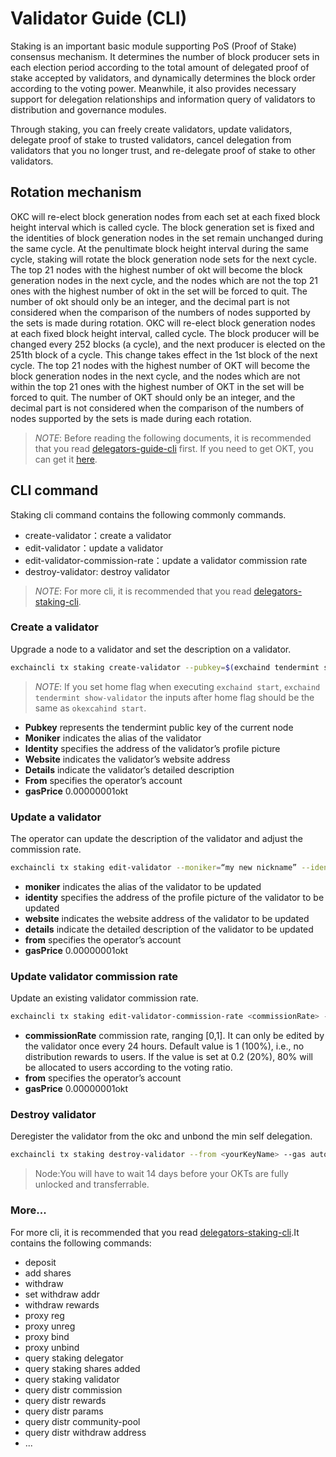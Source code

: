 # Validator Guide (CLI)

Staking is an important basic module supporting PoS (Proof of Stake) consensus mechanism. It determines the number of block producer sets in each election period according to the total amount of delegated proof of stake accepted by validators, and dynamically determines the block order according to the voting power. Meanwhile, it also provides necessary support for delegation relationships and information query of validators to distribution and governance modules.

Through staking, you can freely create validators, update validators, delegate proof of stake to trusted validators, cancel delegation from validators that you no longer trust, and re-delegate proof of stake  to other validators.

## Rotation mechanism

OKC will re-elect block generation nodes from each set at each fixed block height interval which is called cycle. The block generation set is fixed and the identities of block generation nodes in the set remain unchanged during the same cycle. At the penultimate block height interval during the same cycle, staking will rotate the block generation node sets for the next cycle. The top 21 nodes with the highest number of okt will become the block generation nodes in the next cycle, and the nodes which are not the top 21 ones with the highest number of okt in the set will be forced to quit. The number of okt should only be an integer, and the decimal part is not considered when the comparison of the numbers of nodes supported by the sets is made during rotation.
OKC will re-elect block generation nodes at each fixed block height interval, called cycle. The block producer will be changed every 252 blocks (a cycle), and the next producer is elected on the 251th block of a cycle. This change takes effect in the 1st block of the next cycle. The top 21 nodes with the highest number of OKT will become the block generation nodes in the next cycle, and the nodes which are not within the top 21 ones with the highest number of OKT in the set will be forced to quit. The number of OKT should only be an integer, and the decimal part is not considered when the comparison of the numbers of nodes supported by the sets is made during each rotation.

> _NOTE_: Before reading the following documents, it is recommended that you read [delegators-guide-cli](/okc/docs/dev/core-concepts/delegator/delegators-guide-cli.html) first. If you need to get OKT, you can get it [here](https://discord.gg/B5nMs6qK5F).


## CLI command
Staking cli command contains the following commonly commands.

* create-validator：create a validator
* edit-validator：update a validator
* edit-validator-commission-rate：update a validator commission rate
* destroy-validator: destroy validator

> _NOTE_: For more cli, it is recommended that you read [delegators-staking-cli](/okc/docs/dev/core-concepts/staking-rewards-algorithm/delegators-staking-cli.html). 

### Create a validator

Upgrade a node to a validator and set the description on a validator.

```bash
exchaincli tx staking create-validator --pubkey=$(exchaind tendermint show-validator) --moniker="my nickname" --identity="logo|||http://mywebsite/pic/logo.jpg" --website="http://mywebsite" --details="my slogan" --from <yourKeyName> --gas auto --gas-adjustment 1.5 --gas-prices <gasPrice>
```
> _NOTE_: If you set home flag when executing `exchaind start`, `exchaind tendermint show-validator` the inputs after home flag should be the same as `okexcahind start`.

* **Pubkey** represents the tendermint public key of the current node
* **Moniker** indicates the alias of the validator
* **Identity** specifies the address of the validator’s profile picture
* **Website** indicates the validator’s website address
* **Details** indicate the validator’s detailed description
* **From** specifies the operator’s account
* **gasPrice** 0.00000001okt


### Update a validator

The operator can update the description of the validator and adjust the commission rate.

```bash
exchaincli tx staking edit-validator --moniker=“my new nickname” --identity="logo|||http://mynewwebsite/pic/newlogo.jpg" --website="http://mynewwebsite" --details="my new slogan"  --from <yourKeyName> --gas auto --gas-adjustment 1.5 --gas-prices <gasPrice>
```

* **moniker** indicates the alias of the validator to be updated
* **identity** specifies the address of the profile picture of the validator to be updated
* **website** indicates the website address of the validator to be updated
* **details** indicate the detailed description of the validator to be updated
* **from** specifies the operator’s account
* **gasPrice** 0.00000001okt

### Update validator commission rate

Update an existing validator commission rate.

```bash
exchaincli tx staking edit-validator-commission-rate <commissionRate> --from <yourKeyName> --gas auto --gas-adjustment 1.5 --gas-prices <gasPrice>
```

- **commissionRate** commission rate, ranging [0,1]. It can only be edited by the validator once every 24 hours. Default value is 1 (100%), i.e., no distribution rewards to users. If the value is set at 0.2 (20%), 80% will be allocated to users according to the voting ratio. 
- **from** specifies the operator’s account
- **gasPrice** 0.00000001okt

### Destroy validator

Deregister the validator from the okc and unbond the min self delegation.

```bash
exchaincli tx staking destroy-validator --from <yourKeyName> --gas auto --gas-adjustment 1.5 --gas-prices <gasPrice>
```

> Node:You will have to wait 14 days before your OKTs are fully unlocked and transferrable.



### More...

For more cli, it is recommended that you read [delegators-staking-cli](/okc/docs/dev/core-concepts/staking-rewards-algorithm/delegators-staking-cli.html).It contains the following commands:

* deposit
* add shares
* withdraw
* set withdraw addr
* withdraw rewards
* proxy reg
* proxy unreg
* proxy bind
* proxy unbind
* query staking delegator 
* query staking shares added
* query staking validator
* query distr commission
* query distr rewards
* query distr params
* query distr community-pool
* query distr withdraw address
* ...

